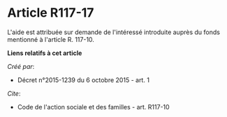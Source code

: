 # Article R117-17

L'aide est attribuée sur demande de l'intéressé introduite auprès du fonds mentionné à l'article R. 117-10.

**Liens relatifs à cet article**

_Créé par_:

  - Décret n°2015-1239 du 6 octobre 2015 - art. 1

_Cite_:

  - Code de l'action sociale et des familles - art. R117-10
